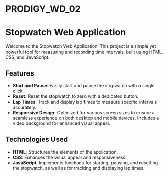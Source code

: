 # PRODIGY_WD_02
# Stopwatch Web Application

Welcome to the Stopwatch Web Application! This project is a simple yet powerful tool for measuring and recording time intervals, built using HTML, CSS, and JavaScript. 

## Features

- **Start and Pause**: Easily start and pause the stopwatch with a single click.
- **Reset**: Reset the stopwatch to zero with a dedicated button.
- **Lap Times**: Track and display lap times to measure specific intervals accurately.
- **Responsive Design**: Optimized for various screen sizes to ensure a seamless experience on both desktop and mobile devices. Includes a video background for enhanced visual appeal.

## Technologies Used

- **HTML**: Structures the elements of the application.
- **CSS**: Enhances the visual appeal and responsiveness.
- **JavaScript**: Implements functions for starting, pausing, and resetting the stopwatch, as well as for tracking and displaying lap times.

